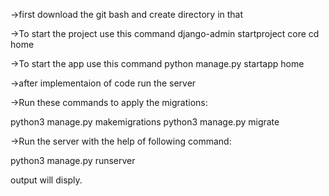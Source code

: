->first download the git bash and create directory in that 

->To start the project use this command
django-admin startproject core
cd home

->To start the app use this command
python manage.py startapp home


->after implementaion of code run the server


->Run these commands to apply the migrations:

python3 manage.py makemigrations
python3 manage.py migrate


->Run the server with the help of following command:

python3 manage.py runserver

output will disply.
